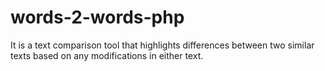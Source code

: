 # words-2-words-php
It is a text comparison tool that highlights differences between two similar texts based on any modifications in either text.

